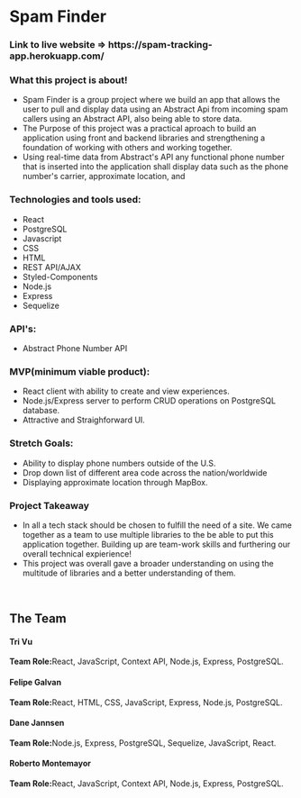 <h1>Spam Finder</h1>

<h3>Link to live website => https://spam-tracking-app.herokuapp.com/</h3>

<h3>What this project is about!</h3>
<ul>
<li> Spam Finder is a group project where we build an app that allows the user to pull and display data using an Abstract Api from incoming spam callers using an Abstract API, also being able to store data.</li>

<li>The Purpose of this project was a practical aproach to build an application using front and backend libraries and strengthening a foundation of working with others and working together.</li>

<li>Using real-time data from Abstract's API any functional phone number that is inserted into the application shall display data such as the phone number's carrier, approximate location, and </li>
</ul>




<h3>Technologies and tools used:</h3>
 <ul>
  <li>React</li>
  <li>PostgreSQL</li>
  <li>Javascript</li>
  <li>CSS</li>
  <li>HTML</li>
  <li>REST API/AJAX</li>
  <li>Styled-Components</li>
  <li>Node.js</li>
  <li>Express</li>
  <li>Sequelize</li>
 
</ul>

<h3>API's:</h3>
<ul> 
 <li>Abstract Phone Number API</li>
</ul>
<h3>MVP(minimum viable product):</h3>
<ul>  
  <li>React client with ability to create and view experiences.</li>
  <li>Node.js/Express server to perform CRUD operations on PostgreSQL database.</li>
  <li>Attractive and Straighforward UI.</li>
</ul>

<h3>Stretch Goals:</h3>
<ul>  
  <li>Ability to display phone numbers outside of the U.S.</li>
  <li>Drop down list of different area code across the nation/worldwide</li>
  <li>Displaying approximate location through MapBox.</li>
</ul>

<h3>Project Takeaway</h3>
<ul>
  <li>In all a tech stack should be chosen to fulfill the need of a site. We came together as a team to use multiple libraries to the be able to put this application together. Building up are team-work skills and furthering our overall technical expierience!</li>
  <li>This project was overall gave a broader understanding on using the multitude of libraries and a better understanding of them.</li> 
</ul>
  </br>

   <h2>The Team</h2>

  <h4>Tri Vu</h4>
  <b>Team Role:</b>React, JavaScript, Context API, Node.js, Express, PostgreSQL.
  <h4>Felipe Galvan</h4>
    <b>Team Role:</b>React, HTML, CSS, JavaScript, Express, Node.js, PostgreSQL.
   <h4>Dane Jannsen</h4>
    <b>Team Role:</b>Node.js, Express, PostgreSQL, Sequelize, JavaScript, React.
    <h4>Roberto Montemayor</h4>
      <b>Team Role:</b>React, JavaScript, Context API, Node.js, Express, PostgreSQL.
  </br>
  </br>
  </br> 




